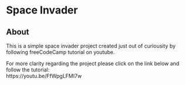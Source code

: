 <h1>Space Invader</h1>
<h2>About</h2>
<p>This is a simple space invader project created just out of curiousity by following freeCodeCamp tutorial on youtube.</p>
<p>For more clarity regarding the project please click on the link below and follow the tutorial:<br>https://youtu.be/FfWpgLFMI7w</p>
